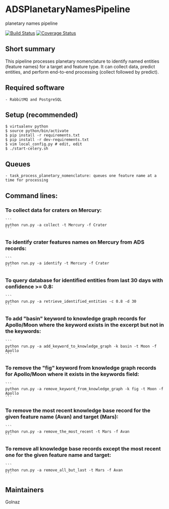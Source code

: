 # ADSPlanetaryNamesPipeline
planetary names pipeline

[![Build Status](https://github.com/adsabs/ADSPlanetaryNamesPipeline/actions/workflows/python_actions.yml/badge.svg)](https://github.com/adsabs/ADSPlanetaryNamesPipeline/actions/workflows/python_actions.yml) 
[![Coverage Status](https://coveralls.io/repos/github/adsabs/ADSPlanetaryNamesPipeline/badge.svg?branch=main)](https://coveralls.io/github/adsabs/ADSPlanetaryNamesPipeline?branch=main)


## Short summary

This pipeline processes planetary nomenclature to identify named entities (feature names) for a target and feature type. It can collect data, predict entities, and perform end-to-end processing (collect followed by predict).


## Required software

    - RabbitMQ and PostgreSQL
    
    
## Setup (recommended)

    $ virtualenv python
    $ source python/bin/activate
    $ pip install -r requirements.txt
    $ pip install -r dev-requirements.txt
    $ vim local_config.py # edit, edit
    $ ./start-celery.sh


## Queues
    - task_process_planetary_nomenclature: queues one feature name at a time for processing


## Command lines:

### To collect data for craters on Mercury:
    ```
    python run.py -a collect -t Mercury -f Crater
    ```

### To identify crater features names on Mercury from ADS records:
    ```
    python run.py -a identify -t Mercury -f Crater
    ```

### To query database for identified entities from last 30 days with confidence >= 0.8:

    ```
    python run.py -a retrieve_identified_entities -c 0.8 -d 30
    ```

### To add "basin" keyword to knowledge graph records for Apollo/Moon where the keyword exists in the excerpt but not in the keywords:

    ```
    python run.py -a add_keyword_to_knowledge_graph -k basin -t Moon -f Apollo
    ```

### To remove the "fig" keyword from knowledge graph records for Apollo/Moon where it exists in the keywords field:
    ```
    python run.py -a remove_keyword_from_knowledge_graph -k fig -t Moon -f Apollo
    ```

### To remove the most recent knowledge base record for the given feature name (Avan) and target (Mars):
    ```
    python run.py -a remove_the_most_recent -t Mars -f Avan
    ```

### To remove all knowledge base records except the most recent one for the given feature name and target:
    ```
    python run.py -a remove_all_but_last -t Mars -f Avan
    ```


## Maintainers

Golnaz
